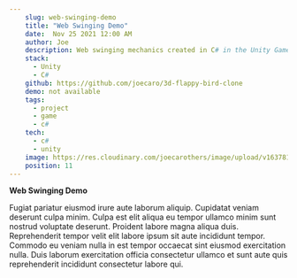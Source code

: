 ```yaml
---
    slug: web-swinging-demo
    title: "Web Swinging Demo"
    date:  Nov 25 2021 12:00 AM
    author: Joe
    description: Web swinging mechanics created in C# in the Unity Game engine.
    stack: 
      - Unity
      - C#
    github: https://github.com/joecaro/3d-flappy-bird-clone
    demo: not available
    tags:
      - project 
      - game
      - c#
    tech:
      - c#
      - unity
    image: https://res.cloudinary.com/joecarothers/image/upload/v1637816867/misc/Projects/Screenshot_2021-11-24_235510_ezrdig.png
    position: 11
---
```


**Web Swinging Demo**

Fugiat pariatur eiusmod irure aute laborum aliquip. Cupidatat veniam deserunt culpa minim. Culpa est elit aliqua eu tempor ullamco minim sunt nostrud voluptate deserunt. Proident labore magna aliqua duis. Reprehenderit tempor velit elit labore ipsum sit aute incididunt tempor. Commodo eu veniam nulla in est tempor occaecat sint eiusmod exercitation nulla. Duis laborum exercitation officia consectetur ullamco et sunt aute quis reprehenderit incididunt consectetur labore qui.
